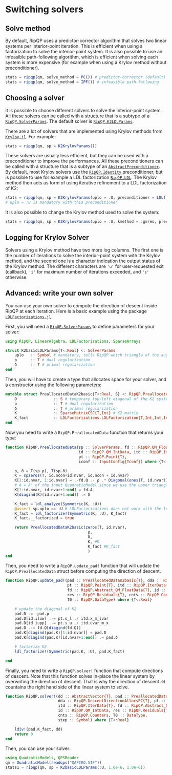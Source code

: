 # Switching solvers

## Solve method

By default, RipQP uses a predictor-corrector algorithm that solves two linear systems per interior-point iteration.
This is efficient when using a factorization to solve the interior-point system.
It is also possible to use an infeasible path-following algorithm, which is efficient when solving each system is more expensive (for example when using a Krylov method without preconditioner).

```julia
stats = ripqp(qm, solve_method = PC()) # predictor-corrector (default)
stats = ripqp(qm, solve_method = IPF()) # infeasible path-following
```

## Choosing a solver

It is possible to choose different solvers to solve the interior-point system.
All these solvers can be called with a structure that is a subtype of a [`RipQP.SolverParams`](@ref).
The default solver is [`RipQP.K2LDLParams`](@ref).

There are a lot of solvers that are implemented using Krylov methods from [`Krylov.jl`](https://github.com/JuliaSmoothOptimizers/Krylov.jl).
For example:

```julia
stats = ripqp(qm, sp = K2KrylovParams())
```

These solvers are usually less efficient, but they can be used with a preconditioner to improve the performances.
All these preconditioners can be called with a structure that is a subtype of an [`AbstractPreconditioner`](@ref).
By default, most Krylov solvers use the [`RipQP.Identity`](@ref) preconditioner, but is possible to use for example
a LDL factorization [`RipQP.LDL`](@ref).
The Krylov method then acts as form of using iterative refinement to a LDL factorization of K2:

```julia
stats = ripqp(qm, sp = K2KrylovParams(uplo = :U, preconditioner = LDL())) 
# uplo = :U is mandatory with this preconditioner
```

It is also possible to change the Krylov method used to solve the system:
```julia
stats = ripqp(qm, sp = K2KrylovParams(uplo = :U, kmethod = :gmres, preconditioner = LDL()))
```

## Logging for Krylov Solver

Solvers using a Krylov method have two more log columns.
The first one is the number of iterations to solve the interior-point system with the Krylov method, and the second one is a character indication the output status of the Krylov method.
The different characters are `'u'` for user-requested exit (callback), `'i'` for maximum number of iterations exceeded, and `'s'` otherwise.

## Advanced: write your own solver

You can use your own solver to compute the direction of descent inside RipQP at each iteration.
Here is a basic example using the package [`LDLFactorizations.jl`](https://github.com/JuliaSmoothOptimizers/LDLFactorizations.jl).

First, you will need a [`RipQP.SolverParams`](@ref) to define parameters for your solver:

```julia
using RipQP, LinearAlgebra, LDLFactorizations, SparseArrays

struct K2basicLDLParams{T<:Real} <: SolverParams
    uplo   :: Symbol # mandatory, tells RipQP which triangle of the augmented system to store
    ρ      :: T # dual regularization
    δ      :: T # primal regularization
end
```

Then, you will have to create a type that allocates space for your solver, and a constructor using the following parameters:

```julia
mutable struct PreallocatedDataK2basic{T<:Real, S} <: RipQP.PreallocatedDataAugmented{T, S}
    D                :: S # temporary top-left diagonal of the K2 system
    ρ                :: T # dual regularization
    δ                :: T # primal regularization
    K                :: SparseMatrixCSC{T,Int} # K2 matrix
    K_fact           :: LDLFactorizations.LDLFactorization{T,Int,Int,Int} # factorized K2
end
```

Now you need to write a `RipQP.PreallocatedData` function that returns your type:

```julia
function RipQP.PreallocatedData(sp :: SolverParams, fd :: RipQP.QM_FloatData{T},
                                id :: RipQP.QM_IntData, itd :: RipQP.IterData{T},
                                pt :: RipQP.Point{T},
                                iconf :: InputConfig{Tconf}) where {T<:Real, Tconf<:Real}

    ρ, δ = T(sp.ρ), T(sp.δ)
    K = spzeros(T, id.ncon+id.nvar, id.ncon + id.nvar)
    K[1:id.nvar, 1:id.nvar] = .-fd.Q .- ρ .* Diagonal(ones(T, id.nvar))
    # A = Aᵀ of the input QuadraticModel since we use the upper triangle:
    K[1:id.nvar, id.nvar+1:end] = fd.A 
    K[diagind(K)[id.nvar+1:end]] .= δ

    K_fact = ldl_analyze(Symmetric(K, :U))
    @assert sp.uplo == :U # LDLFactorizations does not work with the lower triangle
    K_fact = ldl_factorize!(Symmetric(K, :U), K_fact)
    K_fact.__factorized = true

    return PreallocatedDataK2basic(zeros(T, id.nvar),
                                    ρ,
                                    δ,
                                    K, #K
                                    K_fact #K_fact
                                    )
end
```

Then, you need to write a `RipQP.update_pad!` function that will update the `RipQP.PreallocatedData`
struct before computing the direction of descent.

```julia
function RipQP.update_pad!(pad :: PreallocatedDataK2basic{T}, dda :: RipQP.DescentDirectionAllocs{T},
                           pt :: RipQP.Point{T}, itd :: RipQP.IterData{T},
                           fd :: RipQP.Abstract_QM_FloatData{T}, id :: RipQP.QM_IntData,
                           res :: RipQP.Residuals{T}, cnts :: RipQP.Counters,
                           T0 :: RipQP.DataType) where {T<:Real}

    # update the diagonal of K2
    pad.D .= -pad.ρ
    pad.D[id.ilow] .-= pt.s_l ./ itd.x_m_lvar
    pad.D[id.iupp] .-= pt.s_u ./ itd.uvar_m_x
    pad.D .-= fd.Q[diagind(fd.Q)]
    pad.K[diagind(pad.K)[1:id.nvar]] = pad.D
    pad.K[diagind(pad.K)[id.nvar+1:end]] .= pad.δ

    # factorize K2
    ldl_factorize!(Symmetric(pad.K, :U), pad.K_fact)

end
```

Finally, you need to write a `RipQP.solver!` function that compute directions of descent.
Note that this function solves in-place the linear system by overwriting the direction of descent.
That is why the direction of descent `dd` 
countains the right hand side of the linear system to solve.

```julia
function RipQP.solver!(dd :: AbstractVector{T}, pad :: PreallocatedDataK2basic{T},
                       dda :: RipQP.DescentDirectionAllocsPC{T}, pt :: RipQP.Point{T},
                       itd :: RipQP.IterData{T}, fd :: RipQP.Abstract_QM_FloatData{T},
                       id :: RipQP.QM_IntData, res :: RipQP.Residuals{T},
                       cnts :: RipQP.Counters, T0 :: DataType,
                       step :: Symbol) where {T<:Real}

    ldiv!(pad.K_fact, dd)
    return 0
end
```

Then, you can use your solver:

```julia
using QuadraticModels, QPSReader
qm = QuadraticModel(readqps("QAFIRO.SIF"))
stats1 = ripqp(qm, sp = K2basicLDLParams(:U, 1.0e-6, 1.0e-6))
```
